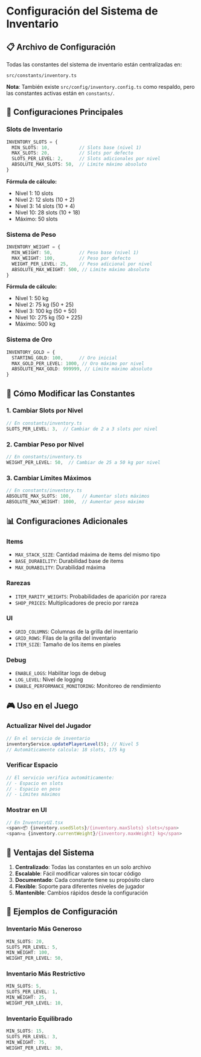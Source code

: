 # Configuración del Sistema de Inventario

## 📋 **Archivo de Configuración**

Todas las constantes del sistema de inventario están centralizadas en:
```
src/constants/inventory.ts
```

**Nota**: También existe `src/config/inventory.config.ts` como respaldo, pero las constantes activas están en `constants/`.

## 🎯 **Configuraciones Principales**

### **Slots de Inventario**
```typescript
INVENTORY_SLOTS = {
  MIN_SLOTS: 10,           // Slots base (nivel 1)
  MAX_SLOTS: 20,           // Slots por defecto
  SLOTS_PER_LEVEL: 2,      // Slots adicionales por nivel
  ABSOLUTE_MAX_SLOTS: 50,  // Límite máximo absoluto
}
```

**Fórmula de cálculo:**
- Nivel 1: 10 slots
- Nivel 2: 12 slots (10 + 2)
- Nivel 3: 14 slots (10 + 4)
- Nivel 10: 28 slots (10 + 18)
- Máximo: 50 slots

### **Sistema de Peso**
```typescript
INVENTORY_WEIGHT = {
  MIN_WEIGHT: 50,          // Peso base (nivel 1)
  MAX_WEIGHT: 100,         // Peso por defecto
  WEIGHT_PER_LEVEL: 25,    // Peso adicional por nivel
  ABSOLUTE_MAX_WEIGHT: 500, // Límite máximo absoluto
}
```

**Fórmula de cálculo:**
- Nivel 1: 50 kg
- Nivel 2: 75 kg (50 + 25)
- Nivel 3: 100 kg (50 + 50)
- Nivel 10: 275 kg (50 + 225)
- Máximo: 500 kg

### **Sistema de Oro**
```typescript
INVENTORY_GOLD = {
  STARTING_GOLD: 100,      // Oro inicial
  MAX_GOLD_PER_LEVEL: 1000, // Oro máximo por nivel
  ABSOLUTE_MAX_GOLD: 999999, // Límite máximo absoluto
}
```

## 🔧 **Cómo Modificar las Constantes**

### **1. Cambiar Slots por Nivel**
```typescript
// En constants/inventory.ts
SLOTS_PER_LEVEL: 3,  // Cambiar de 2 a 3 slots por nivel
```

### **2. Cambiar Peso por Nivel**
```typescript
// En constants/inventory.ts
WEIGHT_PER_LEVEL: 50,  // Cambiar de 25 a 50 kg por nivel
```

### **3. Cambiar Límites Máximos**
```typescript
// En constants/inventory.ts
ABSOLUTE_MAX_SLOTS: 100,    // Aumentar slots máximos
ABSOLUTE_MAX_WEIGHT: 1000,  // Aumentar peso máximo
```

## 📊 **Configuraciones Adicionales**

### **Items**
- `MAX_STACK_SIZE`: Cantidad máxima de items del mismo tipo
- `BASE_DURABILITY`: Durabilidad base de items
- `MAX_DURABILITY`: Durabilidad máxima

### **Rarezas**
- `ITEM_RARITY_WEIGHTS`: Probabilidades de aparición por rareza
- `SHOP_PRICES`: Multiplicadores de precio por rareza

### **UI**
- `GRID_COLUMNS`: Columnas de la grilla del inventario
- `GRID_ROWS`: Filas de la grilla del inventario
- `ITEM_SIZE`: Tamaño de los items en píxeles

### **Debug**
- `ENABLE_LOGS`: Habilitar logs de debug
- `LOG_LEVEL`: Nivel de logging
- `ENABLE_PERFORMANCE_MONITORING`: Monitoreo de rendimiento

## 🎮 **Uso en el Juego**

### **Actualizar Nivel del Jugador**
```typescript
// En el servicio de inventario
inventoryService.updatePlayerLevel(5); // Nivel 5
// Automáticamente calcula: 18 slots, 175 kg
```

### **Verificar Espacio**
```typescript
// El servicio verifica automáticamente:
// - Espacio en slots
// - Espacio en peso
// - Límites máximos
```

### **Mostrar en UI**
```typescript
// En InventoryUI.tsx
<span>📦 {inventory.usedSlots}/{inventory.maxSlots} slots</span>
<span>⚖️ {inventory.currentWeight}/{inventory.maxWeight} kg</span>
```

## 🚀 **Ventajas del Sistema**

1. **Centralizado**: Todas las constantes en un solo archivo
2. **Escalable**: Fácil modificar valores sin tocar código
3. **Documentado**: Cada constante tiene su propósito claro
4. **Flexible**: Soporte para diferentes niveles de jugador
5. **Mantenible**: Cambios rápidos desde la configuración

## 📝 **Ejemplos de Configuración**

### **Inventario Más Generoso**
```typescript
MIN_SLOTS: 20,
SLOTS_PER_LEVEL: 5,
MIN_WEIGHT: 100,
WEIGHT_PER_LEVEL: 50,
```

### **Inventario Más Restrictivo**
```typescript
MIN_SLOTS: 5,
SLOTS_PER_LEVEL: 1,
MIN_WEIGHT: 25,
WEIGHT_PER_LEVEL: 10,
```

### **Inventario Equilibrado**
```typescript
MIN_SLOTS: 15,
SLOTS_PER_LEVEL: 3,
MIN_WEIGHT: 75,
WEIGHT_PER_LEVEL: 30,
```
